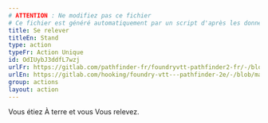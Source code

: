 ```yaml
---
# ATTENTION : Ne modifiez pas ce fichier
# Ce fichier est généré automatiquement par un script d'après les données du module Foundry VTT officiel et de sa traduction
title: Se relever
titleEn: Stand
type: action
typeFr: Action Unique
id: OdIUybJ3ddfL7wzj
urlFr: https://gitlab.com/pathfinder-fr/foundryvtt-pathfinder2-fr/-/blob/master/data/actions/OdIUybJ3ddfL7wzj.htm
urlEn: https://gitlab.com/hooking/foundry-vtt---pathfinder-2e/-/blob/master/packs/data/actions.db/stand.json
group: actions
layout: action
---
```

Vous étiez <a class="entity-link" draggable="true" data-pack="pf2e.conditionitems" data-id="j91X7x0XSomq8d60">À terre</a> et vous Vous relevez.


